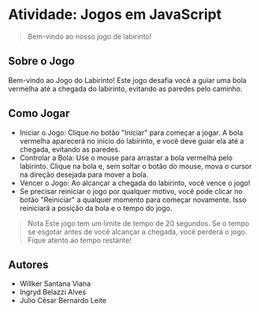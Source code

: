 # Atividade: Jogos em JavaScript

> Bem-vindo ao nosso jogo de labirinto!

## Sobre o Jogo

Bem-vindo ao Jogo do Labirinto! Este jogo desafia você a guiar uma bola vermelha até a chegada do labirinto, evitando as paredes pelo caminho.

## Como Jogar

- Iniciar o Jogo: Clique no botão "Iniciar" para começar a jogar. A bola vermelha aparecerá no início do labirinto, e você deve guiar ela até a chegada, evitando as paredes.
- Controlar a Bola: Use o mouse para arrastar a bola vermelha pelo labirinto. Clique na bola e, sem soltar o botão do mouse, mova o cursor na direção desejada para mover a bola.
- Vencer o Jogo: Ao alcançar a chegada do labirinto, você vence o jogo! 
- Se precisar reiniciar o jogo por qualquer motivo, você pode clicar no botão "Reiniciar" a qualquer momento para começar novamente. Isso reiniciará a posição da bola e o tempo do jogo.

> Nota
> Este jogo tem um limite de tempo de 20 segundos. Se o tempo se esgotar antes de você alcançar a chegada, você perderá o jogo. Fique atento ao tempo restante!

## Autores
- Willker Santana Viana
- Ingryd Belazzi Alves
- Julio César Bernardo Leite